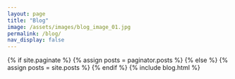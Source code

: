 ```yaml
---
layout: page
title: "Blog"
image: /assets/images/blog_image_01.jpg
permalink: /blog/
nav_display: false
---
```

{% if site.paginate %}
    {% assign posts = paginator.posts %}
  {% else %}
    {% assign posts = site.posts %}
{% endif %}
{% include blog.html %}
